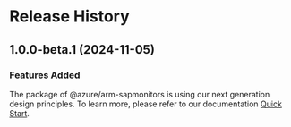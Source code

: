 # Release History
    
## 1.0.0-beta.1 (2024-11-05)

### Features Added

The package of @azure/arm-sapmonitors is using our next generation design principles. To learn more, please refer to our documentation [Quick Start](https://aka.ms/azsdk/js/mgmt/quickstart).
